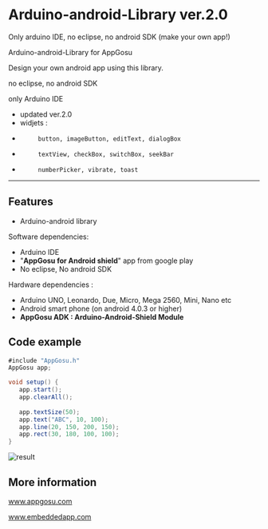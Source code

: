 Arduino-android-Library ver.2.0
==============
Only arduino IDE, no eclipse, no android SDK (make your own app!)

Arduino-android-Library for AppGosu

Design your own android app using this library.

no eclipse, no android SDK

only Arduino IDE

- updated ver.2.0
- widjets : 
-          button, imageButton, editText, dialogBox
-          textView, checkBox, switchBox, seekBar
-          numberPicker, vibrate, toast

-------------------------


Features
-------------
- Arduino-android library

Software dependencies:
- Arduino IDE
- "**AppGosu for Android shield**" app from google play
- No eclipse, No android SDK


Hardware dependencies : 
* Arduino UNO, Leonardo, Due, Micro, Mega 2560, Mini, Nano etc
* Android smart phone (on android 4.0.3 or higher)
* **AppGosu ADK : Arduino-Android-Shield Module**
 

Code example
--------------
```java
#include "AppGosu.h"
AppGosu app;

void setup() {
   app.start();
   app.clearAll();
   
   app.textSize(50);
   app.text("ABC", 10, 100);
   app.line(20, 150, 200, 150);
   app.rect(30, 180, 100, 100);
}

```

![result](http://4.bp.blogspot.com/-mb_H962BjRQ/UwB4Q44ZAiI/AAAAAAAAAB8/ZgrN0U6mDV0/s1600/concept1.png)


More information
----------------
  www.appgosu.com
 
  www.embeddedapp.com 
